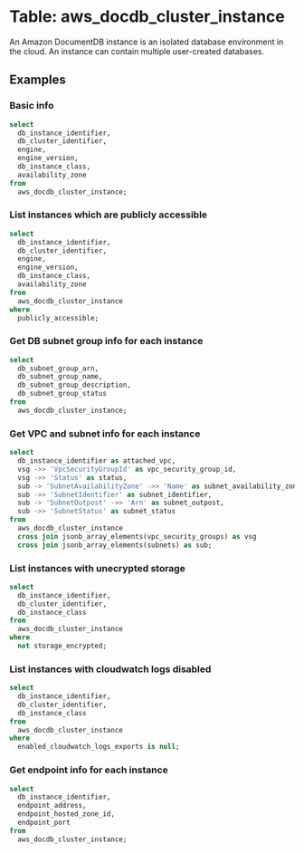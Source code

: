# Table: aws_docdb_cluster_instance

An Amazon DocumentDB instance is an isolated database environment in the cloud. An instance can contain multiple user-created databases.

## Examples

### Basic info

```sql
select
  db_instance_identifier,
  db_cluster_identifier,
  engine,
  engine_version,
  db_instance_class,
  availability_zone
from
  aws_docdb_cluster_instance;
```

### List instances which are publicly accessible

```sql
select
  db_instance_identifier,
  db_cluster_identifier,
  engine,
  engine_version,
  db_instance_class,
  availability_zone
from
  aws_docdb_cluster_instance
where
  publicly_accessible;
```

### Get DB subnet group info for each instance

```sql
select
  db_subnet_group_arn,
  db_subnet_group_name,
  db_subnet_group_description,
  db_subnet_group_status
from
  aws_docdb_cluster_instance;
```

### Get VPC and subnet info for each instance

```sql
select
  db_instance_identifier as attached_vpc,
  vsg ->> 'VpcSecurityGroupId' as vpc_security_group_id,
  vsg ->> 'Status' as status,
  sub -> 'SubnetAvailabilityZone' ->> 'Name' as subnet_availability_zone,
  sub ->> 'SubnetIdentifier' as subnet_identifier,
  sub -> 'SubnetOutpost' ->> 'Arn' as subnet_outpost,
  sub ->> 'SubnetStatus' as subnet_status
from
  aws_docdb_cluster_instance
  cross join jsonb_array_elements(vpc_security_groups) as vsg
  cross join jsonb_array_elements(subnets) as sub;
```

### List instances with unecrypted storage

```sql
select
  db_instance_identifier,
  db_cluster_identifier,
  db_instance_class
from
  aws_docdb_cluster_instance
where
  not storage_encrypted;
```

### List instances with cloudwatch logs disabled

```sql
select
  db_instance_identifier,
  db_cluster_identifier,
  db_instance_class
from
  aws_docdb_cluster_instance
where
  enabled_cloudwatch_logs_exports is null;
```

### Get endpoint info for each instance

```sql
select
  db_instance_identifier,
  endpoint_address,
  endpoint_hosted_zone_id,
  endpoint_port
from
  aws_docdb_cluster_instance;
```
